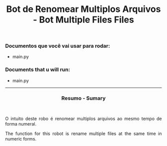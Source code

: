 <!--=====Título - Title=====-->
<div align="center">
  <h1>Bot de Renomear Multiplos Arquivos - Bot Multiple Files Files<br><br></h1>
</div>
<!--=====Título - Title=====-->
<!--=====Documentos Principais - Main Documents====-->
<div>
  <h3>Documentos que você vai usar para rodar:</h3>
  <ul>
    <li>main.py</li>
  </ul>
  <h3>Documents that u will run:</h3>
  <ul>
    <li>main.py</li>
  </ul>
</div>
<hr>
<!--=====Documentos Principais - Main Documents====-->
<!--=====Resumo - Summary====-->
<h3 align="center">Resumo - Sumary</h3>
<br>
<div align="justify">
  <p>O intuito deste robo é renomear multiplos arquivos ao mesmo tempo de forma numeral.</p>
  <p>The function for this robot is rename multiple files at the same time in numeric forms.</p>
</div>
<!--=====Resumo - Summary====-->
